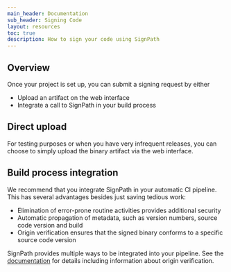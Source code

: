 ```yaml
---
main_header: Documentation
sub_header: Signing Code
layout: resources
toc: true
description: How to sign your code using SignPath
---
```


## Overview

Once your project is set up, you can submit a signing request by either

* Upload an artifact on the web interface
* Integrate a call to SignPath in your build process

## Direct upload

For testing purposes or when you have very infrequent releases, you can choose to simply upload the binary artifact via the web interface.

## Build process integration

We recommend that you integrate SignPath in your automatic CI pipeline. This has several advantages besides just saving tedious work:

* Elimination of error-prone routine activities provides additional security
* Automatic propagation of metadata, such as version numbers, source code version and build
* Origin verification ensures that the signed binary conforms to a specific source code version

SignPath provides multiple ways to be integrated into your pipeline. See the [documentation](/documentation/build-system-integration) for details including information about origin verification.
